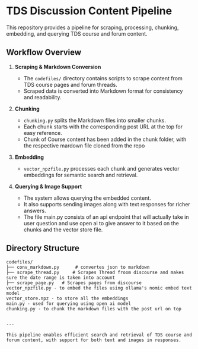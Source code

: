 # TDS Discussion Content Pipeline

This repository provides a pipeline for scraping, processing, chunking, embedding, and querying TDS course and forum content.

## Workflow Overview

1. **Scraping & Markdown Conversion**
   - The `codefiles/` directory contains scripts to scrape content from TDS course pages and forum threads.
   - Scraped data is converted into Markdown format for consistency and readability.

2. **Chunking**
   - `chunking.py` splits the Markdown files into smaller chunks.
   - Each chunk starts with the corresponding post URL at the top for easy reference.
   - Chunk of Course content has been added in the chunk folder, with the respective mardown file cloned from the repo

3. **Embedding**
   - `vector_npzfile.py` processes each chunk and generates vector embeddings for semantic search and retrieval.

4. **Querying & Image Support**
   - The system allows querying the embedded content.
   - It also supports sending images along with text responses for richer answers.
   - The file main.py consists of an api endpoint that will actually take in user question and use open ai to give answer to it based on the chunks and the vector store file.

## Directory Structure

```
codefiles/
├── conv_markdown.py      # convertes json to markdown
├── scrape_thread.py     # Scrapes Thread froom discourse and makes sure the date range is taken into account
├── scrape_page.py   # Scrapes pages from discourse
vector_npzfile.py - to embed the files using ollama's nomic embed text model
vector_store.npz - to store all the embeddings
main.py - used for querying using open ai model
chunking.py - to chunk the markdown files with the post url on top
```


   ```

---

This pipeline enables efficient search and retrieval of TDS course and forum content, with support for both text and images in responses.

